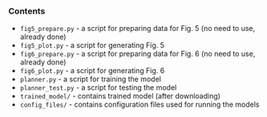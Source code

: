### Contents 
* `fig5_prepare.py` - a script for preparing data for Fig. 5 (no need to use, already done)
* `fig5_plot.py` - a script for generating Fig. 5
* `fig6_prepare.py` - a script for preparing data for Fig. 6 (no need to use, already done)
* `fig6_plot.py` - a script for generating Fig. 6
* `planner.py` - a script for training the model
* `planner_test.py` - a script for testing the model
* `trained_model/` - contains trained model (after downloading)
* `config_files/` - contains configuration files used for running the models
